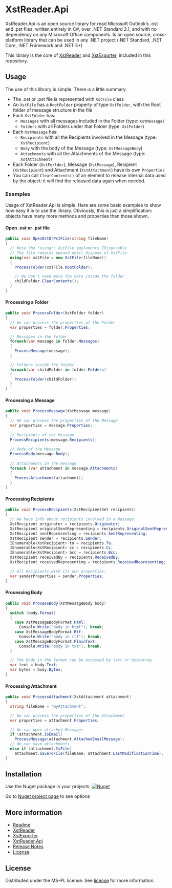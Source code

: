 # XstReader.Api
XstReader.Api is an open source library for read Microsoft Outlook’s .ost and .pst files, written entirely in C#, over .NET Standard 2.1, and with no dependency on any Microsoft Office components. Is an open source, cross-platform library that can be used in any .NET project (.NET Standard, .NET Core, .NET Framework and .NET 5+)

This library is the core of [XstReader](./XstReader) and [XstExporter](./XstExporter), included in this repository.

## Usage
The use of this library is simple. There is a little summary: 
* The .ost or .pst file is represented with `XstFile` class
* An `XstFile` has a `RootFolder` property of type `XstFolder`, with the Root folder of message structure in the file
* Each `XstFolder` has:
  * `Messages` with all messages included in the Folder (type: `XstMessage`)
  * `Folders` with all Folders under that Folder (type: `XstFolder`)
* Each `XstMessage` has:
  * `Recipients` with all the Recipients involved in the Message (type: `XstRecipient`)
  * `Body` with the body of the Message (type: `XstMessageBody`)
  * `Attachments` with all the Attachments of the Message (type: `XstAttachment`)
* Each Folder (`XstForlder`), Message (`XstMessage`), Recipient (`XstRecipient`) and Attachment (`XstAttachment`) have its own `Properties`
* You can call `ClearContents()` of an element to release internal data used by the object: it will find the released data  again when needed.

### Examples
Usage of XstReader.Api is simple. Here are some basic examples to show how easy it is to use the library. Obviously, this is just a simplification: objects have many more methods and properties than those shown.

#### Open .ost or .pst file
```csharp
public void OpenOstOrPstFile(string fileName)
{
  // Note the "using": XstFile implements IDisposable
  // The file remains opened until dispose of XstFile
  using(var xstFile = new XstFile(fileName))
  {
    ProcessFolder(xstFile.RootFolder);

    // We don't need more the data inside the folder
    childFolder.ClearContents(); 
  }
}
```

#### Processing a Folder
```csharp
public void ProcessFolder(XstFolder folder)
{
  // We can process the properties of the Folder
  var properties = folder.Properties; 

  // Messages in the folder
  foreach(var message in folder.Messages)
  {
    ProcessMessage(message);
  }

  // Folders inside the folder
  foreach(var childFolder in folder.Folders)
  {
    ProcessFolder(childFolder);
  }
}
```

#### Processing a Message
```csharp
public void ProcessMessage(XstMessage message)
{
  // We can process the properties of the Message
  var properties = message.Properties;
  
  // Recipients of the Message
  ProcessRecipients(message.Recipients);
  
  // Body of the Message
  ProcessBody(message.Body);
  
  // Attachments in the message
  foreach (var attachment in message.Attachments)
  {
    ProcessAttachment(attachment);
  }
}
```

#### Processing Recipients
```csharp
public void ProcessRecipients(XstRecipientSet recipients)
{
  // We have info about recipients involved in a Message:
  XstRecipient originator = recipients.Originator;
  XstRecipient originalSentRepresenting = recipients.OriginalSentRepresenting;
  XstRecipient sentRepresenting = recipients.SentRepresenting;
  XstRecipient sender = recipients.Sender;
  IEnumerable<XstRecipient> to = recipients.To;
  IEnumerable<XstRecipient> cc = recipients.Cc;
  IEnumerable<XstRecipient> bcc = recipients.Bcc;
  XstRecipient receivedBy = recipients.ReceivedBy;
  XstRecipient receivedRepresenting = recipients.ReceivedRepresenting;

  // All Recipients with its own properties:
  var senderProperties = sender.Properties;
}
```

#### Processing Body
```csharp
public void ProcessBody(XstMessageBody body)
{
  switch (body.Format)
  {
    case XstMessageBodyFormat.Html:
	  Console.Write("body in html"); break;
    case XstMessageBodyFormat.Rtf:
      Console.Write("body in rtf"); break;
    case XstMessageBodyFormat.PlainText:
      Console.Write("body in txt"); break;
  }

  // The Body in the format can be accessed by text or bytearray
  var text = body.Text;
  var bytes = body.Bytes;
}
```

#### Processing Attachment
```csharp
public void ProcessAttachment(XstAttachment attachment)
{
  string fileName = "myAttachment";

  // We can process the properties of the Attachment
  var properties = attachment.Properties;

  // We can open attached Messages
  if (attachment.IsEmail)
    ProcessMessage(attachment.AttachedEmailMessage);
  // We can save attachments
  else if (attachment.IsFile)
    attachment.SaveToFile(fileName, attachment.LastModificationTime);
}
```

## Installation
Use the Nuget package in your projects: 
[![Nuget](https://img.shields.io/nuget/v/XstReader.Api?style=plastic)](https://www.nuget.org/packages/XstReader.Api/)

Go to [Nuget project page](https://www.nuget.org/packages/XstReader.Api/) to see options


## More information
* [Readme](./README.md)
* [XstReader](./XstReader.md)
* [XstExporter](./XstExporter.md)
* [XstReader.Api](./XstReader.Api.md)
* [Release Notes](./ReleaseNotes.md)
* [License](./license.md)

## License
Distributed under the MS-PL license. See [license](license.md) for more information.